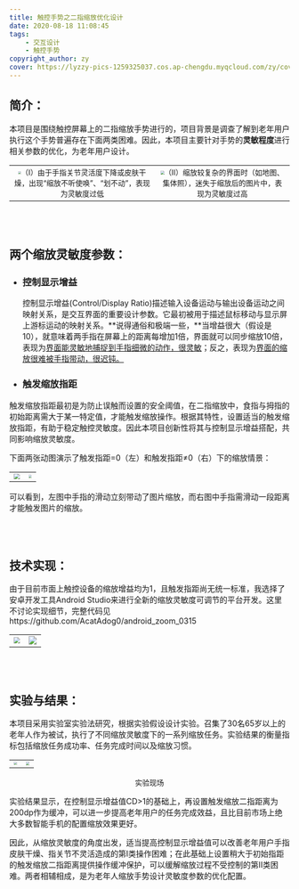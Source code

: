 ```yaml
---
title: 触控手势之二指缩放优化设计
date: 2020-08-18 11:08:45
tags: 
	- 交互设计
	- 触控手势
copyright_author: zy
cover: https://lyzzy-pics-1259325037.cos.ap-chengdu.myqcloud.com/zy/cover_gesture.jpg
---
```


## 简介：

本项目是围绕触控屏幕上的二指缩放手势进行的，项目背景是调查了解到老年用户执行这个手势普遍存在下面两类困难。因此，本项目主要针对手势的**灵敏程度**进行相关参数的优化，为老年用户设计。



<table frame=void><tr>
      <td align = center><img src="https://lyzzy-pics-1259325037.cos.ap-chengdu.myqcloud.com/zy/7CD464AC60360FC708693BAA1D63CD94.png"  style="zoom:32%;" align=center border=0 /><font size=2>（Ⅰ）由于手指关节灵活度下降或皮肤干燥，出现“缩放不听使唤”、“划不动”，表现为灵敏度过低</font></td>
      <td align = center><img src="https://lyzzy-pics-1259325037.cos.ap-chengdu.myqcloud.com/zy/051AC635FBDADF3BCD66D0FCADD4D91C.png" style="zoom:41%;" align=center border=0 /><font size=2>（Ⅱ）缩放较复杂的界面时（如地图、集体照），迷失于缩放后的图片中，表现为灵敏度过高</font></td>
      </tr></table>
<br></br>

## 两个缩放灵敏度参数：

- ### 控制显示增益

  控制显示增益(Control/Display Ratio)描述输入设备运动与输出设备运动之间映射关系，是交互界面的重要设计参数。它最初被用于描述鼠标移动与显示屏上游标运动的映射关系。**说得通俗和极端一些，**当增益很大（假设是10），就意味着两手指在屏幕上的距离每增加1倍，界面就可以同步缩放10倍，表现为<u>界面能灵敏地捕捉到手指细微的动作，很灵敏</u>；反之，表现为<u>界面的缩放很难被手指带动，很迟钝。</u>

- ### 触发缩放指距

 触发缩放指距最初是为防止误触而设置的安全阈值，在二指缩放中，食指与拇指的初始距离需大于某一特定值，才能触发缩放操作。根据其特性，设置适当的触发缩放指距，有助于稳定触控灵敏度。因此本项目创新性将其与控制显示增益搭配，共同影响缩放灵敏度。

  下面两张动图演示了触发指距=0（左）和触发指距≠0（右）下的缩放情景：

  <table><tr>
      <td><img src="https://lyzzy-pics-1259325037.cos.ap-chengdu.myqcloud.com/zy/trigg-0.gif"  style="zoom:67%;" align=center border=0 /></td>
      <td><img src="https://lyzzy-pics-1259325037.cos.ap-chengdu.myqcloud.com/zy/trigg-1.gif" style="zoom:34%;" align=center border=0 /></td>
      </tr></table>

  可以看到，左图中手指的滑动立刻带动了图片缩放，而右图中手指需滑动一段距离才能触发图片的缩放。

  <br></br>

  ## 技术实现：

  由于目前市面上触控设备的缩放增益均为1，且触发指距尚无统一标准，我选择了安卓开发工具Android Studio来进行全新的缩放灵敏度可调节的平台开发。这里不讨论实现细节，完整代码见https://github.com/AcatAdog0/android_zoom_0315

<table frame=void><tr>
      <td align = center><img src=" https://lyzzy-pics-1259325037.cos.ap-chengdu.myqcloud.com/zy/图片1.png "  style="zoom:67%;" align=center border=0 /></td>
      <td align = center><img src="https://lyzzy-pics-1259325037.cos.ap-chengdu.myqcloud.com/zy/image-20200907211014057.png" style="zoom:90%;" align=center border=0 /></td>
      </tr></table>



<br></br>

  ## 实验与结果：

  本项目采用实验室实验法研究，根据实验假设设计实验。召集了30名65岁以上的老年人作为被试，执行了不同缩放灵敏度下的一系列缩放任务。实验结果的衡量指标包括缩放任务成功率、任务完成时间以及缩放习惯。

  <table><tr>
      <td><img src="https://lyzzy-pics-1259325037.cos.ap-chengdu.myqcloud.com/zy/pa-.jpg"  style="zoom:35%;" align=center border=0 /></td>
      <td><img src="https://lyzzy-pics-1259325037.cos.ap-chengdu.myqcloud.com/zy/pa.jpg" style="zoom:40%;" align=center border=0 /></td>
      </tr></table>

  <center><font size=2>实验现场</font></center>


实验结果显示，在控制显示增益值CD>1的基础上，再设置触发缩放二指距离为200dp作为缓冲，可以进一步提高老年用户的任务完成效益，且比目前市场上绝大多数智能手机的配置缩放效果更好。

因此，从缩放灵敏度的角度出发，适当提高控制显示增益值可以改善老年用户手指皮肤干燥、指关节不灵活造成的第Ⅰ类操作困难；在此基础上设置稍大于初始指距的触发缩放二指距离提供操作缓冲保护，可以缓解缩放过程不受控制的第Ⅱ类困难。两者相辅相成，是为老年人缩放手势设计灵敏度参数的优化配置。

  

  ​												 							



